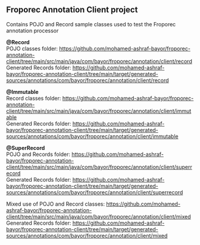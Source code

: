 ## Froporec Annotation Client project
Contains POJO and Record sample classes used to test the Froporec annotation processor 

**@Record**<br>
POJO classes folder: https://github.com/mohamed-ashraf-bayor/froporec-annotation-client/tree/main/src/main/java/com/bayor/froporec/annotation/client/record <br>
Generated Records folder: https://github.com/mohamed-ashraf-bayor/froporec-annotation-client/tree/main/target/generated-sources/annotations/com/bayor/froporec/annotation/client/record

**@Immutable**<br>
Record classes folder: https://github.com/mohamed-ashraf-bayor/froporec-annotation-client/tree/main/src/main/java/com/bayor/froporec/annotation/client/immutable <br>
Generated Records folder: https://github.com/mohamed-ashraf-bayor/froporec-annotation-client/tree/main/target/generated-sources/annotations/com/bayor/froporec/annotation/client/immutable

**@SuperRecord**<br>
POJO and Records folder: https://github.com/mohamed-ashraf-bayor/froporec-annotation-client/tree/main/src/main/java/com/bayor/froporec/annotation/client/superrecord <br>
Generated Records folder: https://github.com/mohamed-ashraf-bayor/froporec-annotation-client/tree/main/target/generated-sources/annotations/com/bayor/froporec/annotation/client/superrecord

Mixed use of POJO and Record classes: https://github.com/mohamed-ashraf-bayor/froporec-annotation-client/tree/main/src/main/java/com/bayor/froporec/annotation/client/mixed <br>
Generated Records folder: https://github.com/mohamed-ashraf-bayor/froporec-annotation-client/tree/main/target/generated-sources/annotations/com/bayor/froporec/annotation/client/mixed